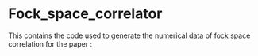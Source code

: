 # Fock_space_correlator

This contains the code used to generate the numerical data of fock space correlation for the paper : 





